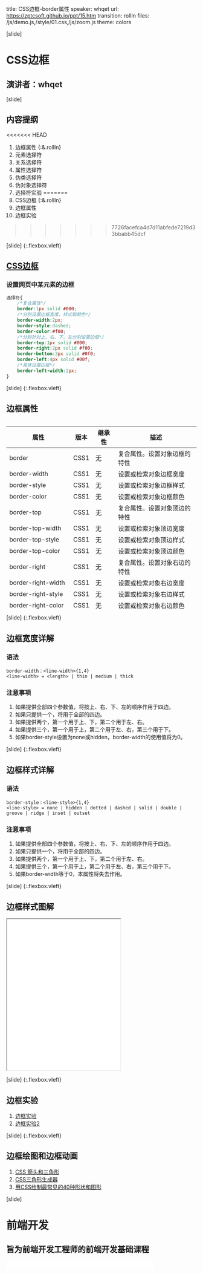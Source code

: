 title: CSS边框-border属性
speaker: whqet
url: https://zptcsoft.github.io/ppt/15.htm
transition: rollIn
files: /js/demo.js,/style/01.css,/js/zoom.js
theme: colors

[slide]
# CSS边框
## 演讲者：whqet

[slide]
## 内容提纲
<<<<<<< HEAD
1. 边框属性 {:&.rollIn}
2. 元素选择符
3. 关系选择符
4. 属性选择符
5. 伪类选择符
6. 伪对象选择符
7. 选择符实验
=======
1. CSS边框 {:&.rollIn}
2. 边框属性
3. 边框实验
>>>>>>> 7726facefca4d7d11abfede7219d33bbabb45dcf

[slide] {:.flexbox.vleft}
## [CSS边框](https://zptcsoft.github.io/css3/properties/border/index.htm)
### 设置网页中某元素的边框
```css
选择符{
	/*复合属性*/
	border:1px solid #000;
	/*分别设置边框宽度、样式和颜色*/
	border-width:2px;
	border-style:dashed;
	border-color:#f00;
	/*分别针对上、右、下、左分别设置边框*/
	border-top:1px solid #000;
	border-right:2px solid #f00;
	border-bottom:3px solid #0f0;
	border-left:4px solid #00f;
	/*具体设置边框*/
	border-left-width:2px;
}
```

[slide] {:.flexbox.vleft}
## 边框属性
<div style="max-height:500px;overflow:scroll">
<table class="thin">
	<thead>
		<tr>
			<th>属性</th>
			<th>版本</th>
			<th>继承性</th>
			<th>描述</th>
		</tr>
	</thead>
	<tbody>
		<tr>
			<td>border</td>
			<td>CSS1</td>
			<td>无</td>
			<td>复合属性。设置对象边框的特性</td>
		</tr>
		<tr>
			<td>border-width</td>
			<td>CSS1</td>
			<td>无</td>
			<td>设置或检索对象边框宽度</td>
		</tr>
		<tr>
			<td>border-style</td>
			<td>CSS1</td>
			<td>无</td>
			<td>设置或检索对象边框样式</td>
		</tr>
		<tr>
			<td>border-color</td>
			<td>CSS1</td>
			<td>无</td>
			<td>设置或检索对象边框颜色</td>
		</tr>
		<tr>
			<td>border-top</td>
			<td>CSS1</td>
			<td>无</td>
			<td>复合属性。设置对象顶边的特性</td>
		</tr>
		<tr>
			<td>border-top-width</td>
			<td>CSS1</td>
			<td>无</td>
			<td>设置或检索对象顶边宽度</td>
		</tr>
		<tr>
			<td>border-top-style</td>
			<td>CSS1</td>
			<td>无</td>
			<td>设置或检索对象顶边样式</td>
		</tr>
		<tr>
			<td>border-top-color</td>
			<td>CSS1</td>
			<td>无</td>
			<td>设置或检索对象顶边颜色</td>
		</tr>
		<tr>
			<td>border-right</td>
			<td>CSS1</td>
			<td>无</td>
			<td>复合属性。设置对象右边的特性</td>
		</tr>
		<tr>
			<td>border-right-width</td>
			<td>CSS1</td>
			<td>无</td>
			<td>设置或检索对象右边宽度</td>
		</tr>
		<tr>
			<td>border-right-style</td>
			<td>CSS1</td>
			<td>无</td>
			<td>设置或检索对象右边样式</td>
		</tr>
		<tr>
			<td>border-right-color</td>
			<td>CSS1</td>
			<td>无</td>
			<td>设置或检索对象右边颜色</td>
		</tr>
		<tr>
			<td>border-bottom</td>
			<td>CSS1</td>
			<td>无</td>
			<td>复合属性。设置对象底边的特性</td>
		</tr>
		<tr>
			<td>border-bottom-width</td>
			<td>CSS1</td>
			<td>无</td>
			<td>设置或检索对象底边宽度</td>
		</tr>
		<tr>
			<td>border-bottom-style</td>
			<td>CSS1</td>
			<td>无</td>
			<td>设置或检索对象底边样式</td>
		</tr>
		<tr>
			<td>border-bottom-color</td>
			<td>CSS1</td>
			<td>无</td>
			<td>设置或检索对象底边颜色</td>
		</tr>
		<tr>
			<td>border-left</td>
			<td>CSS1</td>
			<td>无</td>
			<td>复合属性。置对象左边的特性</td>
		</tr>
		<tr>
			<td>border-left-width</td>
			<td>CSS1</td>
			<td>无</td>
			<td>设置或检索对象左边宽度</td>
		</tr>
		<tr>
			<td>border-left-style</td>
			<td>CSS1</td>
			<td>无</td>
			<td>设置或检索对象左边样式</td>
		</tr>
		<tr>
			<td>border-left-color</td>
			<td>CSS1</td>
			<td>无</td>
			<td>设置或检索对象左边颜色</td>
		</tr>
	</tbody>
</table>
</div>

[slide] {:.flexbox.vleft}
## 边框宽度详解
### 语法
```
border-width：<line-width>{1,4}
<line-width> = <length> | thin | medium | thick
```
### 注意事项
1. 如果提供全部四个参数值，将按上、右、下、左的顺序作用于四边。
2. 如果只提供一个，将用于全部的四边。
3. 如果提供两个，第一个用于上、下，第二个用于左、右。
4. 如果提供三个，第一个用于上，第二个用于左、右，第三个用于下。
5. 如果border-style设置为none或hidden，border-width的使用值将为0。

[slide] {:.flexbox.vleft}
## 边框样式详解
### 语法
```
border-style：<line-style>{1,4}
<line-style> = none | hidden | dotted | dashed | solid | double | groove | ridge | inset | outset
```
### 注意事项
1. 如果提供全部四个参数值，将按上、右、下、左的顺序作用于四边。
2. 如果只提供一个，将用于全部的四边。
3. 如果提供两个，第一个用于上、下，第二个用于左、右。
4. 如果提供三个，第一个用于上，第二个用于左、右，第三个用于下。
5. 如果border-width等于0，本属性将失去作用。

[slide] {:.flexbox.vleft}
## 边框样式图解
<iframe src="/demos/editor.html?file=borderStyle" style="height:400px;"></iframe>

[slide] {:.flexbox.vleft}
## 边框实验
1. [边框实验](https://zptcsoft.github.io/ppt/demos/border.html)
2. [边框实验2](https://zptcsoft.github.io/ppt/demos/border02.html)

[slide] {:.flexbox.vleft}
## 边框绘图和边框动画
1. [CSS 箭头和三角形](http://codepen.io/ricardozea/pen/feiLs)
2. [CSS三角形生成器](http://codepen.io/whqet/full/WpjwXg/)
3. [用CSS绘制最常见的40种形状和图形](http://www.open-open.com/lib/view/open1476240478941.html)

[slide]
# 前端开发
## 旨为前端开发工程师的前端开发基础课程
<small style="vertical-align:middle;display:inline-block"><iframe src="//ghbtns.com/github-btn.html?user=zptcsoft&repo=zptcsoft.github.io&type=star&count=true" allowtransparency="true" frameborder="0" scrolling="0" width="100" height="20" style="width:110px;height:20px;  background-color: transparent;"></iframe><iframe src="//ghbtns.com/github-btn.html?user=zptcsoft&repo=zptcsoft.github.io&type=fork&count=true" allowtransparency="true" frameborder="0" scrolling="0" width="100" height="20" style="width:110px;height:20px;  background-color: transparent;"></iframe><iframe src="//ghbtns.com/github-btn.html?user=zptcsoft&repo=zptcsoft.github.io&type=follow&count=false" allowtransparency="true" frameborder="0" scrolling="0" width="170" height="20" style="width:170px;height:20px;  background-color: transparent;"></iframe></small>
